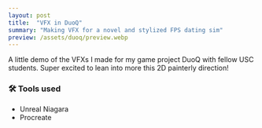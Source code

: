 ```yaml
---
layout: post
title:  "VFX in DuoQ"
summary: "Making VFX for a novel and stylized FPS dating sim"
preview: /assets/duoq/preview.webp
---
```


A little demo of the VFXs I made for my game project DuoQ with fellow USC students. Super excited to lean into more this 2D painterly direction!

### 🛠️ Tools used
- Unreal Niagara
- Procreate
